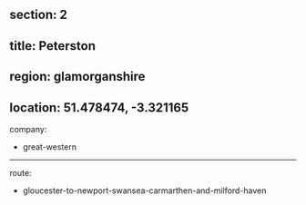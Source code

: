section: 2
----
title: Peterston
----
region: glamorganshire
----
location: 51.478474, -3.321165
----
company:
- great-western
----
route:
- gloucester-to-newport-swansea-carmarthen-and-milford-haven
